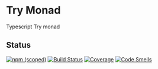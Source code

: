 # Try Monad
Typescript Try monad

## Status

[![npm (scoped)](https://img.shields.io/npm/v/@kirekov/try-monad)](https://www.npmjs.com/package/@kirekov/try-monad)
[![Build Status](https://travis-ci.com/SimonHarmonicMinor/try-monad.svg?branch=master)](https://travis-ci.com/SimonHarmonicMinor/try-monad)
[![Coverage](https://sonarcloud.io/api/project_badges/measure?project=SimonHarmonicMinor_try-monad&metric=coverage)](https://sonarcloud.io/dashboard?id=SimonHarmonicMinor_try-monad)
[![Code Smells](https://sonarcloud.io/api/project_badges/measure?project=SimonHarmonicMinor_try-monad&metric=code_smells)](https://sonarcloud.io/dashboard?id=SimonHarmonicMinor_try-monad)